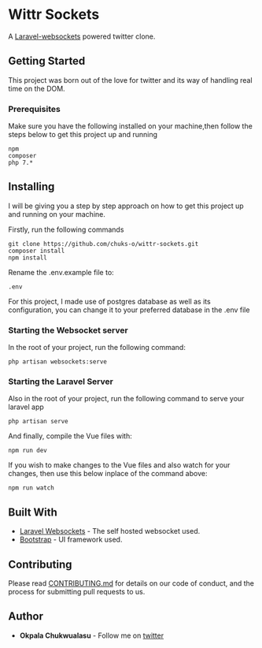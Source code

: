 # Wittr Sockets

A [Laravel-websockets](https://github.com/beyondcode/laravel-websockets-demo) powered twitter clone.

## Getting Started

This project was born out of the love for twitter and its way of handling real time on the DOM.

### Prerequisites

Make sure you have the following installed on your machine,then follow the steps below to get this project up and running

```
npm 
composer
php 7.*
```


## Installing

I will be giving you a step by step approach on how to get this project up and running on your machine.

Firstly, run the following commands

```
git clone https://github.com/chuks-o/wittr-sockets.git
composer install
npm install
```

Rename the .env.example file to:
```
.env
```
For this project, I made use of postgres database as well as its configuration, you can change it to your preferred database in the .env file


### Starting the Websocket server
In the root of your project, run the following command:

```
php artisan websockets:serve
```

### Starting the Laravel Server
Also in the root of your project, run the following command to serve your laravel app

```
php artisan serve
```

And finally, compile the Vue files with:
```
npm run dev
```

If you wish to make changes to the Vue files and also watch for your changes, then use this below inplace of the command above:
```
npm run watch
```


## Built With

* [Laravel Websockets](https://github.com/beyondcode/laravel-websockets-demo) - The self hosted websocket used.
* [Bootstrap](https://getboostrap.com/docs/4.0/) - UI framework used.


## Contributing

Please read [CONTRIBUTING.md]() for details on our code of conduct, and the process for submitting pull requests to us.



## Author

* **Okpala Chukwualasu** - Follow me on [twitter](https://twitter.com/commandline_)

